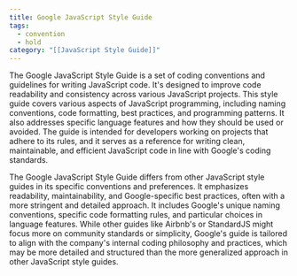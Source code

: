 ```yaml
---
title: Google JavaScript Style Guide
tags:
  - convention
  - hold
category: "[[JavaScript Style Guide]]"
---
```

The Google JavaScript Style Guide is a set of coding conventions and guidelines for writing JavaScript code. It's designed to improve code readability and consistency across various JavaScript projects. This style guide covers various aspects of JavaScript programming, including naming conventions, code formatting, best practices, and programming patterns. It also addresses specific language features and how they should be used or avoided. The guide is intended for developers working on projects that adhere to its rules, and it serves as a reference for writing clean, maintainable, and efficient JavaScript code in line with Google's coding standards.

The Google JavaScript Style Guide differs from other JavaScript style guides in its specific conventions and preferences. It emphasizes readability, maintainability, and Google-specific best practices, often with a more stringent and detailed approach. It includes Google's unique naming conventions, specific code formatting rules, and particular choices in language features. While other guides like Airbnb's or StandardJS might focus more on community standards or simplicity, Google's guide is tailored to align with the company's internal coding philosophy and practices, which may be more detailed and structured than the more generalized approach in other JavaScript style guides.